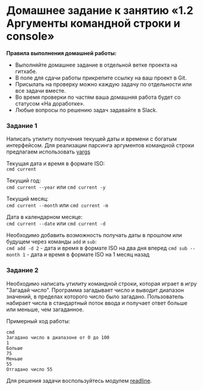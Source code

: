 # Домашнее задание к занятию «1.2 Аргументы командной строки и console»

**Правила выполнения домашней работы:** 
* Выполняйте домашнее задание в отдельной ветке проекта на гитхабе.
* В поле для сдачи работы прикрепите ссылку на ваш проект в Git.
* Присылать на проверку можно каждую задачу по отдельности или все задачи вместе. 
* Во время проверки по частям ваша домашняя работа будет со статусом «На доработке».
* Любые вопросы по решению задач задавайте в Slack.


### Задание 1
Написать утилиту получения текущей даты и времени с богатым интерфейсом.
Для реализации парсинга аргументов командной строки предлагаем использовать [yargs](https://github.com/yargs/yargs)

Текущая дата и время в формате ISO:  
`cmd current`

Текущий год:  
`cmd current --year` или `cmd current -y`

Текущий месяц:  
`cmd current --month` или `cmd current -m`

Дата в календарном месяце:  
`cmd current --date` или `cmd current -d`

Необходимо добавить возможность получать даты в прошлом или будущем через команды `add` и `sub`:  
`cmd add -d 2` - дата и время в формате ISO на два дня вперед
`cmd sub --month 1` - дата и время в формате ISO на 1 месяц назад

### Задание 2
Необходимо написать утилиту командной строки, которая играет в игру "Загадай число".
Программа загадывает число и выводит диапазон значений, в пределах которого число было загадано.
Пользователь набирает числа в стандартный поток ввода и получает ответ больше или меньше, чем загаданное.

Примерный ход работы:
```
cmd
Загадано число в диапазоне от 0 до 100
1
Больше
75
Меньше
55
Отгадано число 55
```
Для решения задачи воспользуйтесь модулем [readline](https://nodejs.org/api/readline.html).
